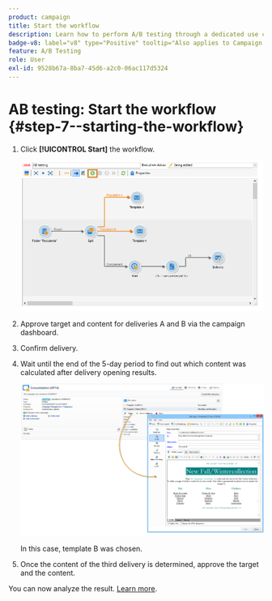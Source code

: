 ```yaml
---
product: campaign
title: Start the workflow
description: Learn how to perform A/B testing through a dedicated use case
badge-v8: label="v8" type="Positive" tooltip="Also applies to Campaign v8"
feature: A/B Testing
role: User
exl-id: 9528b67a-8ba7-45d6-a2c0-06ac117d5324
---
```

# AB testing: Start the workflow {#step-7--starting-the-workflow}

 

1. Click **[!UICONTROL Start]** the workflow.

   ![](assets/use_case_abtesting_startwkfl_001.png)

1. Approve target and content for deliveries A and B via the campaign dashboard.
1. Confirm delivery.
1. Wait until the end of the 5-day period to find out which content was calculated after delivery opening results.

   ![](assets/use_case_abtesting_startwkfl_002.png)

   In this case, template B was chosen.

1. Once the content of the third delivery is determined, approve the target and the content.

You can now analyze the result. [Learn more](a-b-testing-uc-analyzing.md).
